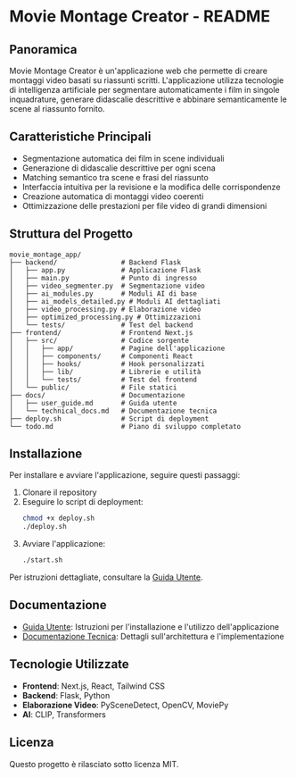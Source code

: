 # Movie Montage Creator - README

## Panoramica

Movie Montage Creator è un'applicazione web che permette di creare montaggi video basati su riassunti scritti. L'applicazione utilizza tecnologie di intelligenza artificiale per segmentare automaticamente i film in singole inquadrature, generare didascalie descrittive e abbinare semanticamente le scene al riassunto fornito.

## Caratteristiche Principali

- Segmentazione automatica dei film in scene individuali
- Generazione di didascalie descrittive per ogni scena
- Matching semantico tra scene e frasi del riassunto
- Interfaccia intuitiva per la revisione e la modifica delle corrispondenze
- Creazione automatica di montaggi video coerenti
- Ottimizzazione delle prestazioni per file video di grandi dimensioni

## Struttura del Progetto

```
movie_montage_app/
├── backend/                # Backend Flask
│   ├── app.py              # Applicazione Flask
│   ├── main.py             # Punto di ingresso
│   ├── video_segmenter.py  # Segmentazione video
│   ├── ai_modules.py       # Moduli AI di base
│   ├── ai_models_detailed.py # Moduli AI dettagliati
│   ├── video_processing.py # Elaborazione video
│   ├── optimized_processing.py # Ottimizzazioni
│   └── tests/              # Test del backend
├── frontend/               # Frontend Next.js
│   ├── src/                # Codice sorgente
│   │   ├── app/            # Pagine dell'applicazione
│   │   ├── components/     # Componenti React
│   │   ├── hooks/          # Hook personalizzati
│   │   ├── lib/            # Librerie e utilità
│   │   └── tests/          # Test del frontend
│   └── public/             # File statici
├── docs/                   # Documentazione
│   ├── user_guide.md       # Guida utente
│   └── technical_docs.md   # Documentazione tecnica
├── deploy.sh               # Script di deployment
└── todo.md                 # Piano di sviluppo completato
```

## Installazione

Per installare e avviare l'applicazione, seguire questi passaggi:

1. Clonare il repository
2. Eseguire lo script di deployment:
   ```bash
   chmod +x deploy.sh
   ./deploy.sh
   ```
3. Avviare l'applicazione:
   ```bash
   ./start.sh
   ```

Per istruzioni dettagliate, consultare la [Guida Utente](docs/user_guide.md).

## Documentazione

- [Guida Utente](docs/user_guide.md): Istruzioni per l'installazione e l'utilizzo dell'applicazione
- [Documentazione Tecnica](docs/technical_docs.md): Dettagli sull'architettura e l'implementazione

## Tecnologie Utilizzate

- **Frontend**: Next.js, React, Tailwind CSS
- **Backend**: Flask, Python
- **Elaborazione Video**: PySceneDetect, OpenCV, MoviePy
- **AI**: CLIP, Transformers

## Licenza

Questo progetto è rilasciato sotto licenza MIT.
